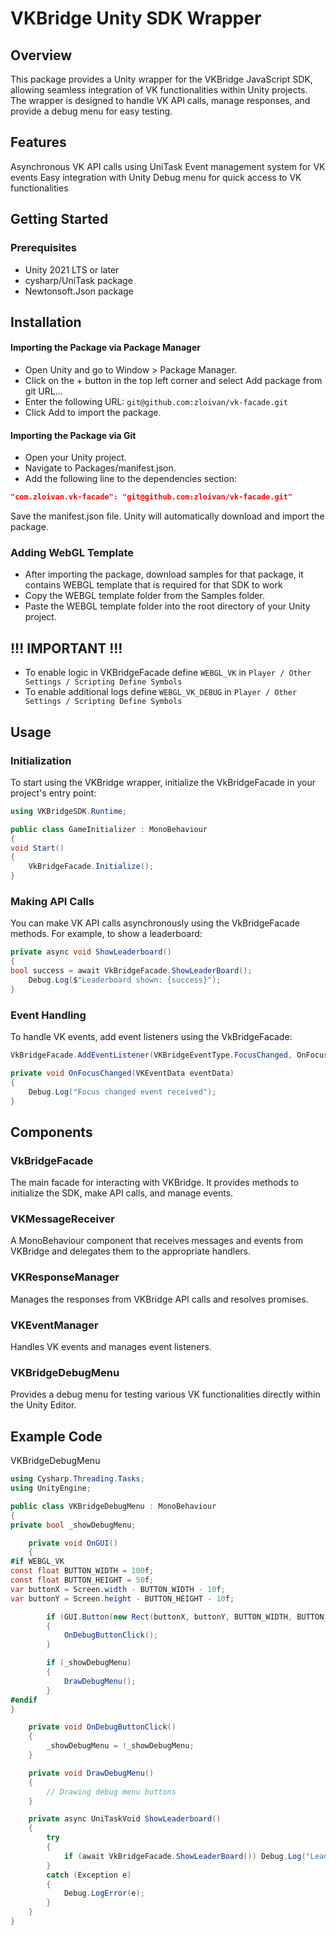 # VKBridge Unity SDK Wrapper
## Overview
This package provides a Unity wrapper for the VKBridge JavaScript SDK, allowing seamless integration of VK functionalities within Unity projects. The wrapper is designed to handle VK API calls, manage responses, and provide a debug menu for easy testing.

## Features
Asynchronous VK API calls using UniTask
Event management system for VK events
Easy integration with Unity
Debug menu for quick access to VK functionalities

## Getting Started

### Prerequisites
* Unity 2021 LTS or later
* cysharp/UniTask package
* Newtonsoft.Json package

## Installation

#### Importing the Package via Package Manager
* Open Unity and go to Window > Package Manager.
* Click on the + button in the top left corner and select Add package from git URL...
* Enter the following URL: `git@github.com:zloivan/vk-facade.git`
* Click Add to import the package.

#### Importing the Package via Git
* Open your Unity project.
* Navigate to Packages/manifest.json.
* Add the following line to the dependencies section:

```json
"com.zloivan.vk-facade": "git@github.com:zloivan/vk-facade.git"
```
Save the manifest.json file. Unity will automatically download and import the package.

### Adding WebGL Template
* After importing the package, download samples for that package, it contains WEBGL template that is required for that SDK to work
* Copy the WEBGL template folder from the Samples folder.
* Paste the WEBGL template folder into the root directory of your Unity project.

## !!! IMPORTANT !!!
* To enable logic in VKBridgeFacade define `WEBGL_VK` in `Player / Other Settings / Scripting Define Symbols`
* To enable additional logs define `WEBGL_VK_DEBUG` in `Player / Other Settings / Scripting Define Symbols`

## Usage
### Initialization
To start using the VKBridge wrapper, initialize the VkBridgeFacade in your project's entry point:


```csharp
using VKBridgeSDK.Runtime;

public class GameInitializer : MonoBehaviour
{
void Start()
{
    VkBridgeFacade.Initialize();
}

```
### Making API Calls
You can make VK API calls asynchronously using the VkBridgeFacade methods. For example, to show a leaderboard:



```csharp
private async void ShowLeaderboard()
{
bool success = await VkBridgeFacade.ShowLeaderBoard();
    Debug.Log($"Leaderboard shown: {success}");
}
```

### Event Handling
To handle VK events, add event listeners using the VkBridgeFacade:

```csharp
VkBridgeFacade.AddEventListener(VKBridgeEventType.FocusChanged, OnFocusChanged);

private void OnFocusChanged(VKEventData eventData)
{
    Debug.Log("Focus changed event received");
}
```
## Components
### VkBridgeFacade
The main facade for interacting with VKBridge. It provides methods to initialize the SDK, make API calls, and manage events.

### VKMessageReceiver
A MonoBehaviour component that receives messages and events from VKBridge and delegates them to the appropriate handlers.

### VKResponseManager
Manages the responses from VKBridge API calls and resolves promises.

### VKEventManager
Handles VK events and manages event listeners.

### VKBridgeDebugMenu
Provides a debug menu for testing various VK functionalities directly within the Unity Editor.

## Example Code
VKBridgeDebugMenu

```csharp
using Cysharp.Threading.Tasks;
using UnityEngine;

public class VKBridgeDebugMenu : MonoBehaviour
{
private bool _showDebugMenu;

    private void OnGUI()
    {
#if WEBGL_VK
const float BUTTON_WIDTH = 100f;
const float BUTTON_HEIGHT = 50f;
var buttonX = Screen.width - BUTTON_WIDTH - 10f;
var buttonY = Screen.height - BUTTON_HEIGHT - 10f;

        if (GUI.Button(new Rect(buttonX, buttonY, BUTTON_WIDTH, BUTTON_HEIGHT), "VK Debug"))
        {
            OnDebugButtonClick();
        }

        if (_showDebugMenu)
        {
            DrawDebugMenu();
        }
#endif
}

    private void OnDebugButtonClick()
    {
        _showDebugMenu = !_showDebugMenu;
    }

    private void DrawDebugMenu()
    {
        // Drawing debug menu buttons
    }

    private async UniTaskVoid ShowLeaderboard()
    {
        try
        {
            if (await VkBridgeFacade.ShowLeaderBoard()) Debug.Log("Leaderboard shown");
        }
        catch (Exception e)
        {
            Debug.LogError(e);
        }
    }
}
```

